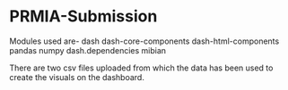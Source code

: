 # PRMIA-Submission

Modules used are-
dash
dash-core-components
dash-html-components
pandas
numpy
dash.dependencies
mibian

There are two csv files uploaded from which the data has been used to create the visuals on the dashboard.

